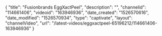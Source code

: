 {
    "title": "Fusionbrands EggXactPeel",
    "description": "",
    "channelid": "114661406",
    "videoid": "163946936",
    "date_created": "1526570616",
    "date_modified": "1526570934",
    "type": "captivate",
    "layout": "channelVideo",
    "url": "\/latest-videos\/eggxactpeel-65196212\/114661406-163946936"
}